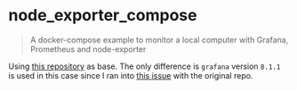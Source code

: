 # node_exporter_compose

> A docker-compose example to monitor a local computer with Grafana, Prometheus and node-exporter

Using [this repository](https://github.com/epfl-dojo/monitoringrafana) as base. The only difference is `grafana` version `8.1.1` is used in this case since I ran into [this issue](https://discuss.linuxcontainers.org/t/bad-data-1-parse-error-bad-duration-syntax-1m0-error-in-grafana/13350/10) with the original repo.
